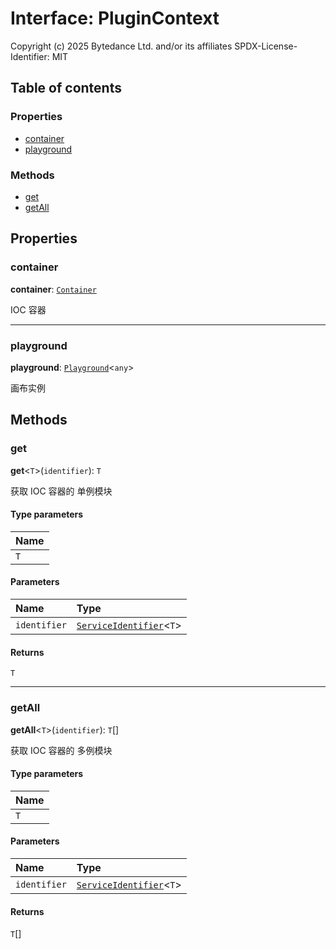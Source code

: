 # Interface: PluginContext

Copyright (c) 2025 Bytedance Ltd. and/or its affiliates
SPDX-License-Identifier: MIT

## Table of contents

### Properties

* [container](/en/auto-docs/fixed-layout-editor/interfaces/PluginContext.md#container)
* [playground](/en/auto-docs/fixed-layout-editor/interfaces/PluginContext.md#playground)

### Methods

* [get](/en/auto-docs/fixed-layout-editor/interfaces/PluginContext.md#get)
* [getAll](/en/auto-docs/fixed-layout-editor/interfaces/PluginContext.md#getall)

## Properties

### container

**container**: [`Container`](/en/auto-docs/fixed-layout-editor/interfaces/interfaces.Container.md)

IOC 容器

***

### playground

**playground**: [`Playground`](/en/auto-docs/fixed-layout-editor/classes/Playground.md)<`any`>

画布实例

## Methods

### get

**get**<`T`>(`identifier`): `T`

获取 IOC 容器的 单例模块

#### Type parameters

| Name |
| :------ |
| `T` |

#### Parameters

| Name | Type |
| :------ | :------ |
| `identifier` | [`ServiceIdentifier`](/en/auto-docs/fixed-layout-editor/types/interfaces.ServiceIdentifier.md)<`T`> |

#### Returns

`T`

***

### getAll

**getAll**<`T`>(`identifier`): `T`\[]

获取 IOC 容器的 多例模块

#### Type parameters

| Name |
| :------ |
| `T` |

#### Parameters

| Name | Type |
| :------ | :------ |
| `identifier` | [`ServiceIdentifier`](/en/auto-docs/fixed-layout-editor/types/interfaces.ServiceIdentifier.md)<`T`> |

#### Returns

`T`\[]
